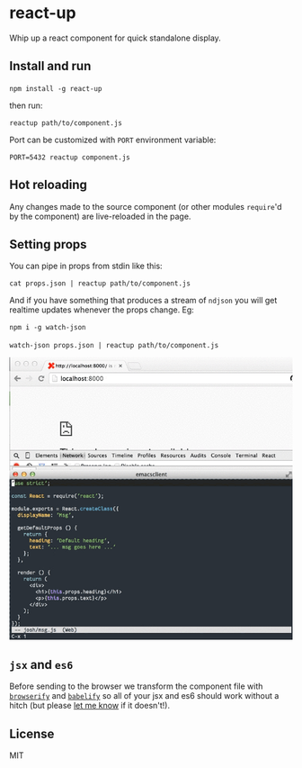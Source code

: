 react-up
====

Whip up a react component for quick standalone display.

Install and run
----

`npm install -g react-up`

then run:

```
reactup path/to/component.js
```

Port can be customized with `PORT` environment variable:

```
PORT=5432 reactup component.js
```

Hot reloading
----

Any changes made to the source component (or other modules `require`'d by the component) are live-reloaded in the page.


Setting props
----

You can pipe in props from stdin like this:

```
cat props.json | reactup path/to/component.js
```

And if you have something that produces a stream of `ndjson` you will get realtime updates whenever the props change. Eg:

```
npm i -g watch-json

watch-json props.json | reactup path/to/component.js
```

![example of live-reloading props using watch-json](https://github.com/joshwnj/react-up/blob/master/example/react-up.gif)

`jsx` and `es6`
----

Before sending to the browser we transform the component file with [`browserify`](https://npmjs.com/package/browserify) and [`babelify`](https://npmjs.com/package/babelify) so all of your jsx and es6 should work without a hitch (but please [let me know](https://github.com/joshwnj/react-up/issues/new) if it doesn't!).


License
----

MIT
